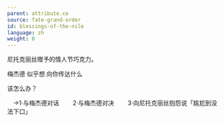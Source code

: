 ```yaml
---
parent: attribute.ce
source: fate-grand-order
id: blessings-of-the-nile
language: zh
weight: 0
---
```


尼托克丽丝赠予的情人节巧克力。

梅杰德
似乎想
向你传达什么

该怎么办？

　→1·与梅杰德对话
　　2·与梅杰德对决
　　3·向尼托克丽丝抱怨说「尴尬到没法下口」
